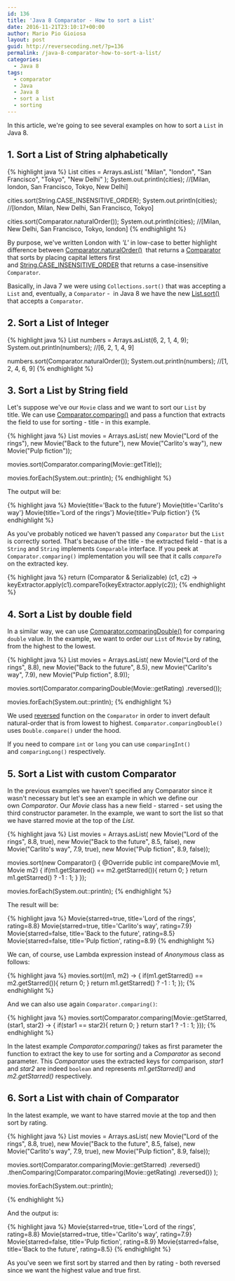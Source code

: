 ```yaml
---
id: 136
title: 'Java 8 Comparator - How to sort a List'
date: 2016-11-21T23:10:17+00:00
author: Mario Pio Gioiosa
layout: post
guid: http://reversecoding.net/?p=136
permalink: /java-8-comparator-how-to-sort-a-list/
categories:
  - Java 8
tags:
  - comparator
  - Java
  - Java 8
  - sort a list
  - sorting
---
```

In this article, we're going to see several examples on how to sort a `List` in Java 8.

## 1. Sort a List of String alphabetically

{% highlight java %}
List<String> cities = Arrays.asList(
       "Milan",
       "london",
       "San Francisco",
       "Tokyo",
       "New Delhi"
);
System.out.println(cities);
//[Milan, london, San Francisco, Tokyo, New Delhi]

cities.sort(String.CASE_INSENSITIVE_ORDER);
System.out.println(cities);
//[london, Milan, New Delhi, San Francisco, Tokyo]

cities.sort(Comparator.naturalOrder());
System.out.println(cities);
//[Milan, New Delhi, San Francisco, Tokyo, london]
{% endhighlight %}

By purpose, we've written London with _'L'_ in low-case to better highlight difference between [Comparator.naturalOrder()](https://docs.oracle.com/javase/8/docs/api/java/util/Comparator.html#naturalOrder--) 
that returns a [Comparator](https://docs.oracle.com/javase/8/docs/api/java/util/Comparator.html) that sorts by placing capital letters first 
and [String.CASE_INSENSITIVE_ORDER](http://docs.oracle.com/javase/8/docs/api/java/lang/String.html#CASE_INSENSITIVE_ORDER) that returns a case-insensitive `Comparator`.

Basically, in Java 7 we were using `Collections.sort()` that was accepting a `List` and, eventually, a `Comparator` -  in Java 8 we have the new [List.sort()](http://docs.oracle.com/javase/8/docs/api/java/util/List.html#sort-java.util.Comparator-) that accepts a `Comparator`.

## 2. Sort a List of Integer

{% highlight java %}
List<Integer> numbers = Arrays.asList(6, 2, 1, 4, 9);
System.out.println(numbers); //[6, 2, 1, 4, 9]

numbers.sort(Comparator.naturalOrder());
System.out.println(numbers); //[1, 2, 4, 6, 9]
{% endhighlight %}


## 3. Sort a List by String field

Let's suppose we've our `Movie` class and we want to sort our `List` by title. We can use [Comparator.comparing()](https://docs.oracle.com/javase/8/docs/api/java/util/Comparator.html#comparing-java.util.function.Function-) and pass a function that extracts the field to use for sorting - title - in this example.

{% highlight java %}
List<Movie> movies = Arrays.asList(
        new Movie("Lord of the rings"),
        new Movie("Back to the future"),
        new Movie("Carlito's way"),
        new Movie("Pulp fiction"));

movies.sort(Comparator.comparing(Movie::getTitle));

movies.forEach(System.out::println);
{% endhighlight %}


The output will be:

{% highlight java %}
Movie{title='Back to the future'}
Movie{title='Carlito's way'}
Movie{title='Lord of the rings'}
Movie{title='Pulp fiction'}
{% endhighlight %}

As you've probably noticed we haven't passed any `Comparator` but the `List` is correctly sorted. That's because of the title - the extracted field - that is a `String` and `String` implements `Comparable` interface. 
If you peek at `Comparator.comparing()` implementation you will see that it calls _`compareTo`_ on the extracted key.

{% highlight java %}
return (Comparator<T> & Serializable)
            (c1, c2) -> keyExtractor.apply(c1).compareTo(keyExtractor.apply(c2));
{% endhighlight %}


## 4. Sort a List by double field

In a similar way, we can use [Comparator.comparingDouble()](https://docs.oracle.com/javase/8/docs/api/java/util/Comparator.html#comparingDouble-java.util.function.ToDoubleFunction-) for comparing `double` value. 
In the example, we want to order our `List` of `Movie` by rating, from the highest to the lowest.

{% highlight java %}
List<Movie> movies = Arrays.asList(
        new Movie("Lord of the rings", 8.8),
        new Movie("Back to the future", 8.5),
        new Movie("Carlito's way", 7.9),
        new Movie("Pulp fiction", 8.9));

movies.sort(Comparator.comparingDouble(Movie::getRating)
                      .reversed());

movies.forEach(System.out::println);
{% endhighlight %}

We used [reversed](https://docs.oracle.com/javase/8/docs/api/java/util/Comparator.html#reversed--) function on the `Comparator` in order to invert default natural-order that is from lowest to highest. 
`Comparator.comparingDouble()` uses `Double.compare()` under the hood.

If you need to compare `int` or `long` you can use `comparingInt()` and `comparingLong()` respectively.

## 5. Sort a List with custom Comparator

In the previous examples we haven't specified any Comparator since it wasn't necessary but let's see an example in which we define our own _Comparator_. 
Our _Movie_ class has a new field - starred - set using the third constructor parameter. In the example, we want to sort the list so that we have starred movie at the top of the _List_. 

{% highlight java %}
List<Movie> movies = Arrays.asList(
        new Movie("Lord of the rings", 8.8, true),
        new Movie("Back to the future", 8.5, false),
        new Movie("Carlito's way", 7.9, true),
        new Movie("Pulp fiction", 8.9, false));

movies.sort(new Comparator<Movie>() {
    @Override
    public int compare(Movie m1, Movie m2) {
        if(m1.getStarred() == m2.getStarred()){
            return 0;
        }
        return m1.getStarred() ? -1 : 1;
     }
});

movies.forEach(System.out::println);
{% endhighlight %}


The result will be:

{% highlight java %}
Movie{starred=true, title='Lord of the rings', rating=8.8}
Movie{starred=true, title='Carlito's way', rating=7.9}
Movie{starred=false, title='Back to the future', rating=8.5}
Movie{starred=false, title='Pulp fiction', rating=8.9}
{% endhighlight %}


We can, of course, use Lambda expression instead of _Anonymous_ class as follows:

{% highlight java %}
movies.sort((m1, m2) -> {
    if(m1.getStarred() == m2.getStarred()){
        return 0;
    }
    return m1.getStarred() ? -1 : 1;
});
{% endhighlight %}


And we can also use again `Comparator.comparing()`:

{% highlight java %}
movies.sort(Comparator.comparing(Movie::getStarred, (star1, star2) -> {
    if(star1 == star2){
         return 0;
    }
    return star1 ? -1 : 1;
}));
{% endhighlight %}


In the latest example _Comparator.comparing()_ takes as first parameter the function to extract the key to use for sorting and a _Comparator_ as second parameter. 
This _Comparator_ uses the extracted keys for comparison, _star1_ and _star2_ are indeed `boolean` and represents _m1.getStarred()_ and _m2.getStarred()_ respectively.

## 6. Sort a List with chain of Comparator

In the latest example, we want to have starred movie at the top and then sort by rating.

{% highlight java %}
List<Movie> movies = Arrays.asList(
        new Movie("Lord of the rings", 8.8, true),
        new Movie("Back to the future", 8.5, false),
        new Movie("Carlito's way", 7.9, true),
        new Movie("Pulp fiction", 8.9, false));

movies.sort(Comparator.comparing(Movie::getStarred)
                      .reversed()
                      .thenComparing(Comparator.comparing(Movie::getRating)
                      .reversed())
);

movies.forEach(System.out::println);

{% endhighlight %}


And the output is:

{% highlight java %}
Movie{starred=true, title='Lord of the rings', rating=8.8}
Movie{starred=true, title='Carlito's way', rating=7.9}
Movie{starred=false, title='Pulp fiction', rating=8.9}
Movie{starred=false, title='Back to the future', rating=8.5}
{% endhighlight %}


As you've seen we first sort by starred and then by rating - both reversed since we want the highest value and true first.